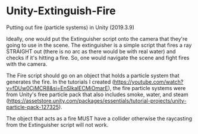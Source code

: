 # Unity-Extinguish-Fire
Putting out fire (particle systems) in Unity (2019.3.9)

Ideally, one would put the Extinguisher script onto the camera that they're going to use in the scene. 
The extinguisher is a simple script that fires a ray STRAIGHT out (there is no arc as there would be with real water) and checks if it's hitting a fire.
So, one would navigate the scene and fight fires with the camera.

The Fire script should go on an object that holds a particle system that generates the fire. In the tutorials I created (https://youtube.com/watch?v=fDUw0CjMCR8&si=EnSIkaIECMiOmarE), the fire particle systems were from Unity's 
free particle pack that also includes smoke, water, and steam (https://assetstore.unity.com/packages/essentials/tutorial-projects/unity-particle-pack-127325).

The object that acts as a fire MUST have a collider otherwise the raycasting from the Extinguisher script will not work. 

